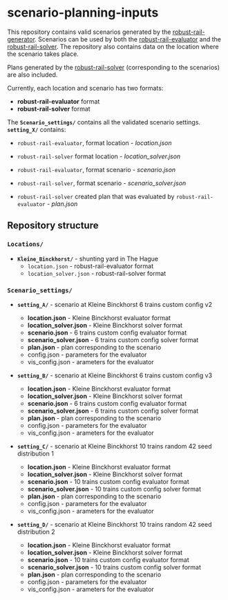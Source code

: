 # scenario-planning-inputs


This repository contains valid scenarios generated by the [robust-rail-generator](https://github.com/Robust-Rail-NL/robust-rail-generator). Scenarios can be used by both the [robust-rail-evaluator](https://github.com/Robust-Rail-NL/robust-rail-evaluator) and the [robust-rail-solver](https://github.com/Robust-Rail-NL/robust-rail-solver). The repository also contains data on the location where the scenario takes place.

Plans generated by the [robust-rail-solver](https://github.com/Robust-Rail-NL/robust-rail-solver) (corresponding to the scenarios) are also included.

Currently, each location and scenario has two formats:

* **robust-rail-evaluator** format
* **robust-rail-solver** format



The **`Scenario_settings/`** contains all the validated scenario settings. **`setting_X/`** contains:

* `robust-rail-evaluator`, format location - *location.json*
* `robust-rail-solver` format location - *location_solver.json*

* `robust-rail-evaluator`, format scenario - *scenario.json*
* `robust-rail-solver`, format scenario - *scenario_solver.json*

* `robust-rail-solver` created plan that was evaluated by `robust-rail-evaluator` - *plan.json*


## Repository structure

### `Locations/`
- **`Kleine_Binckhorst/`** - shunting yard in The Hague
    - `location.json` - robust-rail-evaluator format
    - `location_solver.json` - robust-rail-solver format

### `Scenario_settings/`
- **`setting_A/`** - scenario at Kleine Binckhorst 6 trains custom config v2
    - **location.json** - Kleine Binckhorst evaluator format
    - **location_solver.json** - Kleine Binckhorst solver format
    - **scenario.json** - 6 trains custom config evaluator format
    - **scenario_solver.json** - 6 trains custom config solver format
    - **plan.json** - plan corresponding to the scenario
    - config.json - parameters for the evaluator
    - vis_config.json -  arameters for the evaluator

- **`setting_B/`** - scenario at Kleine Binckhorst 6 trains custom config v3
    - **location.json** - Kleine Binckhorst evaluator format
    - **location_solver.json** - Kleine Binckhorst solver format
    - **scenario.json** - 6 trains custom config evaluator format
    - **scenario_solver.json** - 6 trains custom config solver format
    - **plan.json** - plan corresponding to the scenario
    - config.json - parameters for the evaluator
    - vis_config.json -  arameters for the evaluator


- **`setting_C/`** - scenario at Kleine Binckhorst 10 trains random 42 seed distribution 1
    - **location.json** - Kleine Binckhorst evaluator format
    - **location_solver.json** - Kleine Binckhorst solver format
    - **scenario.json** - 10 trains custom config evaluator format
    - **scenario_solver.json** - 10 trains custom config solver format
    - **plan.json** - plan corresponding to the scenario
    - config.json - parameters for the evaluator
    - vis_config.json -  arameters for the evaluator


- **`setting_D/`** - scenario at Kleine Binckhorst 10 trains random 42 seed distribution 2
    - **location.json** - Kleine Binckhorst evaluator format
    - **location_solver.json** - Kleine Binckhorst solver format
    - **scenario.json** - 10 trains custom config evaluator format
    - **scenario_solver.json** - 10 trains custom config solver format
    - **plan.json** - plan corresponding to the scenario
    - config.json - parameters for the evaluator
    - vis_config.json -  arameters for the evaluator